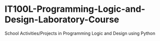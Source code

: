 # IT100L-Programming-Logic-and-Design-Laboratory-Course
School Activities/Projects in Programming Logic and Design using Python
